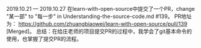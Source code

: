 2019.10.21 — 2019.10.27 
在learn-with-open-source中提交了一个PR，change "某一部" to "每一步" in Understanding-the-source-code.md #139。 
PR地址为： https://github.com/zhuangbiaowei/learn-with-open-source/pull/139 [Merged]。 
总结：在给庄老师的项目提交PR的过程中，我学会了git基本命令的使用，也掌握了提交PR的流程。

